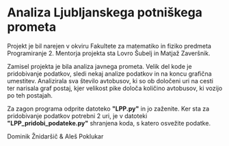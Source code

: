 # Analiza Ljubljanskega potniškega prometa 

Projekt je bil narejen v okviru Fakultete za matematiko in fiziko predmeta Programiranje 2. Mentorja projekta sta Lovro Šubelj in Matjaž Zaveršnik. 

Zamisel projekta je bila analiza javnega prometa. Velik del kode je pridobivanje podatkov, sledi nekaj analize podatkov in na koncu grafična umestitev. Analizirala sva število avtobusov, ki so ob določeni uri na cesti ter narisala graf postaj, kjer velikost pike določa količino avtobusov, ki vozijo po teh postajah.

Za zagon programa odprite datoteko **"LPP.py"** in jo zaženite. Ker sta za pridobivanje podatkov potrebni 2 uri, je v datoteki **"LPP_pridobi_podateke.py"** shranjena koda, s katero osvežite podatke.

Dominik Žnidaršič & Aleš Poklukar
